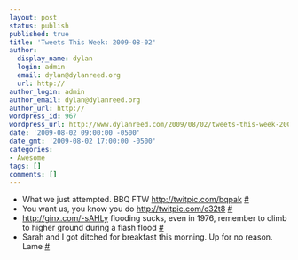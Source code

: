 ```yaml
---
layout: post
status: publish
published: true
title: 'Tweets This Week: 2009-08-02'
author:
  display_name: dylan
  login: admin
  email: dylan@dylanreed.org
  url: http://
author_login: admin
author_email: dylan@dylanreed.org
author_url: http://
wordpress_id: 967
wordpress_url: http://www.dylanreed.com/2009/08/02/tweets-this-week-2009-08-02/
date: '2009-08-02 09:00:00 -0500'
date_gmt: '2009-08-02 17:00:00 -0500'
categories:
- Awesome
tags: []
comments: []
---
```

<ul class="aktt_tweet_digest">
<li>What we just attempted. BBQ FTW <a href="http://twitpic.com/bqpak" rel="nofollow">http://twitpic.com/bqpak</a> <a href="http://twitter.com/awesomeguy/statuses/2858424445">#</a></li>
<li>You want us, you know you do <a href="http://twitpic.com/c32t8" rel="nofollow">http://twitpic.com/c32t8</a> <a href="http://twitter.com/awesomeguy/statuses/2921162200">#</a></li>
<li><a href="http://ginx.com/-sAHLy" rel="nofollow">http://ginx.com/-sAHLy</a> flooding sucks, even in 1976, remember to climb to higher ground during a flash flood <a href="http://twitter.com/awesomeguy/statuses/2952032940">#</a></li>
<li>Sarah and I got ditched for breakfast this morning. Up for no reason. Lame <a href="http://twitter.com/awesomeguy/statuses/3086317523">#</a></li><br />
</ul></p>
